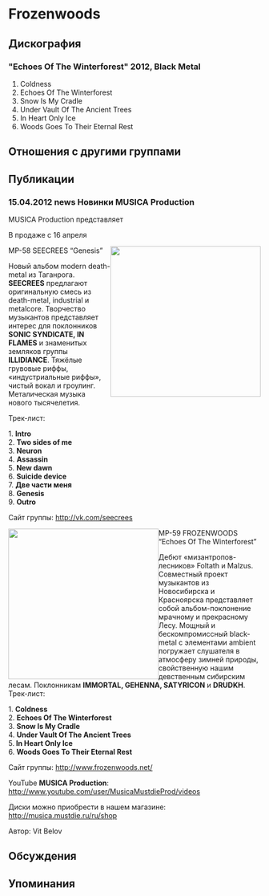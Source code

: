 # Frozenwoods



## Дискография

### "Echoes Of The Winterforest" 2012, Black Metal

1. Coldness
2. Echoes Of The Winterforest
3. Snow Is My Cradle
4. Under Vault Of The Ancient Trees
5. In Heart Only Ice
6. Woods Goes To Their Eternal Rest



## Отношения с другими группами


## Публикации

### 15.04.2012 news Новинки MUSICA Production

<P><SPAN class=tit1>MUSICA Production представляет</SPAN></P>
<P><SPAN class=tit2>В продаже с 16 апреля</SPAN></P>
<P><SPAN class=tit3><IMG height=300 alt="" hspace=0 src="/images/news_rus/2012.04/23520.jpg" width=300 align=right border=0>MP-58 SEECREES “Genesis”</SPAN></P>
<P>Новый альбом modern death-metal из Таганрога.<STRONG> SEECREES</STRONG> предлагают оригинальную смесь из death-metal, industrial и metalcore. Творчество музыкантов представляет интерес для поклонников <STRONG>SONIC SYNDICATE, IN FLAMES</STRONG> и знаменитых земляков группы <STRONG>ILLIDIANCE</STRONG>. Тяжёлые грувовые риффы, «индустриальные риффы», чистый вокал и гроулинг. Металическая музыка нового тысячелетия.</P>
<P>Трек-лист:</P>
<P>1. <STRONG>Intro<BR></STRONG>2. <STRONG>Two sides of me</STRONG><BR>3. <STRONG>Neuron</STRONG><BR>4. <STRONG>Assassin<BR></STRONG>5. <STRONG>New dawn</STRONG><BR>6. <STRONG>Suicide device</STRONG><BR>7. <STRONG>Две части меня</STRONG><BR>8. <STRONG>Genesis</STRONG><BR>9. <STRONG>Outro</STRONG></P>
<P>Сайт группы: <A href="http://vk.com/seecrees">http://vk.com/seecrees</A></P>
<P><SPAN class=tit3><IMG height=300 alt="" hspace=0 src="/images/news_rus/2012.04/23519.jpg" width=300 align=left border=0>MP-59 FROZENWOODS “Echoes Of The Winterforest”</SPAN></P>
<P>Дебют «мизантропов-лесников» Foltath и Malzus. Совместный проект музыкантов из Новосибирска и Красноярска представляет собой альбом-поклонение мрачному и прекрасному Лесу. Мощный и бескомпромиссный black-metal с элементами ambient погружает слушателя в атмосферу зимней природы, свойственную нашим девственным сибирским лесам. Поклонникам <STRONG>IMMORTAL, GEHENNA, SATYRICON</STRONG> и <STRONG>DRUDKH</STRONG>. Трек-лист:</P>
<P>1. <STRONG>Coldness<BR></STRONG>2. <STRONG>Echoes Of The Winterforest</STRONG><BR>3. <STRONG>Snow Is My Cradle</STRONG><BR>4. <STRONG>Under Vault Of The Ancient Trees</STRONG><BR>5.<STRONG> In Heart Only Ice<BR></STRONG>6. <STRONG>Woods Goes To Their Eternal Rest</STRONG></P>
<P>Сайт группы: <A href="http://www.frozenwoods.net/">http://www.frozenwoods.net/</A></P>
<P>YouTube <STRONG>MUSICA Production</STRONG>: <A href="http://www.youtube.com/user/MusicaMustdieProd/videos">http://www.youtube.com/user/MusicaMustdieProd/videos</A><A href="http://www.youtube.com/user/MusicaMustdieProd/videos"><U><FONT color=#810081></FONT></U></A></P>
<P>Диски можно приобрести в нашем магазине: <A href="/ru/shop">http://musica.mustdie.ru/ru/shop</A></P>
Автор: Vit Belov


## Обсуждения


## Упоминания

